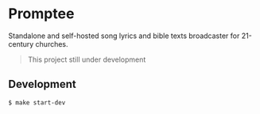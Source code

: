 # Promptee
Standalone and self-hosted song lyrics and bible texts broadcaster for 21-century churches.

> This project still under development

## Development
```bash
$ make start-dev
```